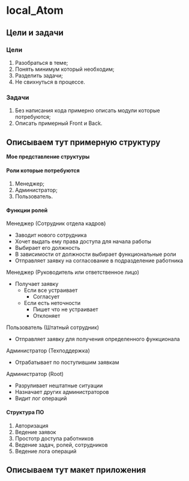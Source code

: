 # local_Atom

## Цели и задачи
### Цели 
1. Разобраться в теме;
2. Понять минимум который необходим;
3. Разделить задачи;
4. Не свихнуться в процессе.

### Задачи
1. Без написания кода примерно описать модули которые потребуются;
2. Описать примерный Front и Back. 

## Описываем тут примерную структуру
**Мое представление структуры**

 #### Роли которые потребуются
 1. Менеджер;
 2. Администратор;
 3. Пользователь.

 #### Функции ролей
Менеджер (Сотрудник отдела кадров)
   
- Заводит нового сотрудника
- Хочет выдать ему права доступа для начала работы
- Выбирает его должность
- В зависимости от должности выбирает функциональные роли
- Отправляет заявку на согласование в подразделение работника

Менеджер (Руководитель или ответственное лицо)
   
- Получает заявку
  - Если все устраивает
    - Согласует
  - Если есть неточности
    - Пишет что не устраивает
    - Отклоняет
  
 Пользователь (Штатный сотрудник)
- Отправляет заявку для получения определенного функционала
  
Администратор (Техподдержка)
- Отрабатывает по поступившим заявкам

Администратор (Root)
- Разруливает нештатные ситуации
- Назначает других администраторов
- Видит лог операций

#### Структура ПО
1. Авторизация
2. Ведение заявок
3. Простотр доступа работников
4. Ведение задач, ролей, сотрудников
5. Ведение лога операций

## Описываем тут макет приложения
